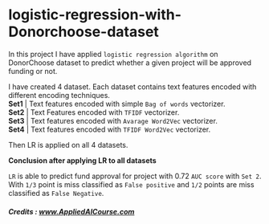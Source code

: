 # logistic-regression-with-Donorchoose-dataset


In this project I have applied `logistic regression algorithm` on DonorChoose dataset to predict whether a given project will be approved funding or not.<br>

I have created 4 dataset. Each dataset contains text features encoded with different encoding techniques.<br>
**Set1** | Text features encoded with simple `Bag of words` vectorizer.<br>
**Set2** | Text Features encoded with `TFIDF` vectorizer.<br>
**Set3** | Text features encoded with `Avarage Word2Vec` vectorizer.<br>
**Set4** | Text features encoded with `TFIDF Word2Vec` vectorizer.<br>

Then LR is applied on all 4 datasets.<br>

<b> Conclusion after applying LR to all datasets </b><br>

`LR` is able to predict fund approval for project with 0.72 `AUC score` with `Set 2`. With `1/3` point is miss classified as `False positive` and `1/2` points are miss classified as `False Negative`.

##### Credits : www.AppliedAICourse.com
